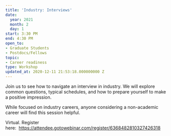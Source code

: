```yaml
---
title: 'Industry: Interviews'
date:
  year: 2021
  month: 2
  day: 1
start: 3:30 PM
end: 4:30 PM
open_to:
- Graduate Students
- Postdocs/Fellows
topic:
- Career readiness
type: Workshop
updated_at: 2020-12-11 21:53:18.000000000 Z
---
```

Join us to see how to navigate an interview in industry. We will explore
common questions, typical schedules, and how to prepare yourself to make
a positive impression. 

While focused on industry careers, anyone considering a non-academic
career will find this session helpful.

Virtual. Register
here:  https://attendee.gotowebinar.com/register/6368482810327426318

 
